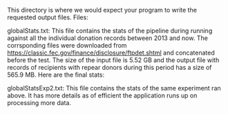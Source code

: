 This directory is where we would expect your program to write the requested output files.
Files:

globalStats.txt: This file contains the stats of the pipeline during running against all the individual donation records between 2013 and now. The corrsponding files were downloaded from https://classic.fec.gov/finance/disclosure/ftpdet.shtml and concatenated before the test. The size of the input file is 5.52 GB and the output file with records of recipients with repear donors during this period has a size of 565.9 MB. Here are the final stats:

globalStatsExp2.txt: This file contains the stats of the same experiment ran above. It has more details as of efficient the application runs up on processing more data.



